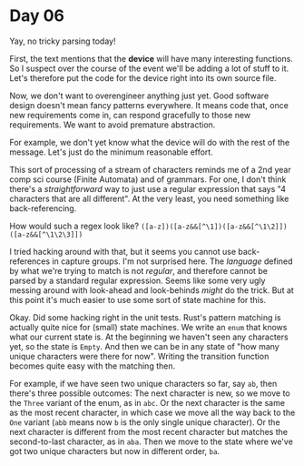 # Day 06
Yay, no tricky parsing today!

First, the text mentions that the __device__ will have many interesting functions. So I suspect over the course of the event we'll be 
adding a lot of stuff to it. Let's therefore put the code for the device right into its own source file.

Now, we don't want to overengineer anything just yet. Good software design doesn't mean fancy patterns everywhere. It means code that, 
once new requirements come in, can respond gracefully to those new requirements. We want to avoid premature abstraction. 

For example, we don't yet know what the device will do with the rest of the message. Let's just do the minimum reasonable effort.

This sort of processing of a stream of characters reminds me of a 2nd year comp sci course (Finite Automata) and of grammars. For one, 
I don't think there's a _straightforward_ way to just use a regular expression that says "4 characters that are all different". At the 
very least, you need something like back-referencing.

How would such a regex look like? `([a-z])([a-z&&[^\1])([a-z&&[^\1\2]])([a-z&&[^\1\2\3]])`

I tried hacking around with that, but it seems you cannot use back-references in capture groups. I'm not surprised here. The _language_ 
defined by what we're trying to match is not _regular_, and therefore cannot be parsed by a standard regular expression. Seems like 
some very ugly messing around with look-ahead and look-behinds _might_ do the trick. But at this point it's much easier to use some sort of 
state machine for this.

Okay. Did some hacking right in the unit tests. Rust's pattern matching is actually quite nice for (small) state machines. We write an 
`enum` that knows what our current state is. At the beginning we haven't seen any characters yet, so the state is `Empty`. And then we can 
be in any state of "how many unique characters were there for now". Writing the transition function becomes quite easy with the matching then. 

For example, if we have seen two unique characters so far, say `ab`, then there's three possible outcomes: The next character is new, so we move to the 
`Three` variant of the enum, as in `abc`. Or the next character is the same as the most recent character, in which case we move all the way back to the 
`One` variant (`abb` means now `b` is the only single unique character). 
Or the next character is different from the most recent character but matches the second-to-last character, as in `aba`. Then we move to the state where 
we've got two unique characters but now in different order, `ba`.